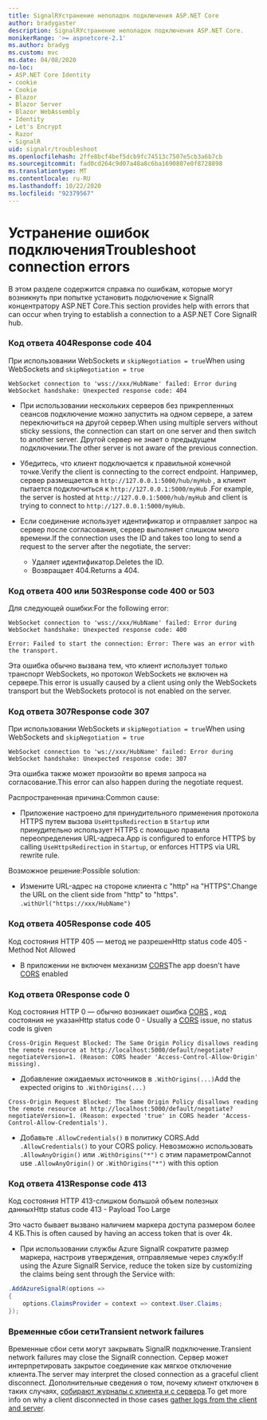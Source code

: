```yaml
---
title: SignalRУстранение неполадок подключения ASP.NET Core
author: bradygaster
description: SignalRУстранение неполадок подключения ASP.NET Core.
monikerRange: '>= aspnetcore-2.1'
ms.author: bradyg
ms.custom: mvc
ms.date: 04/08/2020
no-loc:
- ASP.NET Core Identity
- cookie
- Cookie
- Blazor
- Blazor Server
- Blazor WebAssembly
- Identity
- Let's Encrypt
- Razor
- SignalR
uid: signalr/troubleshoot
ms.openlocfilehash: 2ffe8bcf4bef5dcb9fc74513c7507e5cb3a6b7cb
ms.sourcegitcommit: fad0cd264c9d07a48a8c6ba1690807e0f8728898
ms.translationtype: MT
ms.contentlocale: ru-RU
ms.lasthandoff: 10/22/2020
ms.locfileid: "92379567"
---
```

# <a name="troubleshoot-connection-errors"></a><span data-ttu-id="18350-103">Устранение ошибок подключения</span><span class="sxs-lookup"><span data-stu-id="18350-103">Troubleshoot connection errors</span></span>

<span data-ttu-id="18350-104">В этом разделе содержится справка по ошибкам, которые могут возникнуть при попытке установить подключение к SignalR концентратору ASP.NET Core.</span><span class="sxs-lookup"><span data-stu-id="18350-104">This section provides help with errors that can occur when trying to establish a connection to a ASP.NET Core SignalR hub.</span></span>

### <a name="response-code-404"></a><span data-ttu-id="18350-105">Код ответа 404</span><span class="sxs-lookup"><span data-stu-id="18350-105">Response code 404</span></span>

<span data-ttu-id="18350-106">При использовании WebSockets и `skipNegotiation = true`</span><span class="sxs-lookup"><span data-stu-id="18350-106">When using WebSockets and `skipNegotiation = true`</span></span>
```log
WebSocket connection to 'wss://xxx/HubName' failed: Error during WebSocket handshake: Unexpected response code: 404
```

* <span data-ttu-id="18350-107">При использовании нескольких серверов без прикрепленных сеансов подключение можно запустить на одном сервере, а затем переключиться на другой сервер.</span><span class="sxs-lookup"><span data-stu-id="18350-107">When using multiple servers without sticky sessions, the connection can start on one server and then switch to another server.</span></span> <span data-ttu-id="18350-108">Другой сервер не знает о предыдущем подключении.</span><span class="sxs-lookup"><span data-stu-id="18350-108">The other server is not aware of the previous connection.</span></span>
* <span data-ttu-id="18350-109">Убедитесь, что клиент подключается к правильной конечной точке.</span><span class="sxs-lookup"><span data-stu-id="18350-109">Verify the client is connecting to the correct endpoint.</span></span> <span data-ttu-id="18350-110">Например, сервер размещается в `http://127.0.0.1:5000/hub/myHub` , а клиент пытается подключиться к `http://127.0.0.1:5000/myHub` .</span><span class="sxs-lookup"><span data-stu-id="18350-110">For example, the server is hosted at `http://127.0.0.1:5000/hub/myHub` and client is trying to connect to `http://127.0.0.1:5000/myHub`.</span></span>
* <span data-ttu-id="18350-111">Если соединение использует идентификатор и отправляет запрос на сервер после согласования, сервер выполняет слишком много времени.</span><span class="sxs-lookup"><span data-stu-id="18350-111">If the connection uses the ID and takes too long to send a request to the server after the negotiate, the server:</span></span>

  * <span data-ttu-id="18350-112">Удаляет идентификатор.</span><span class="sxs-lookup"><span data-stu-id="18350-112">Deletes the ID.</span></span>
  * <span data-ttu-id="18350-113">Возвращает 404.</span><span class="sxs-lookup"><span data-stu-id="18350-113">Returns a 404.</span></span>

### <a name="response-code-400-or-503"></a><span data-ttu-id="18350-114">Код ответа 400 или 503</span><span class="sxs-lookup"><span data-stu-id="18350-114">Response code 400 or 503</span></span>

<span data-ttu-id="18350-115">Для следующей ошибки:</span><span class="sxs-lookup"><span data-stu-id="18350-115">For the following error:</span></span>

```log
WebSocket connection to 'wss://xxx/HubName' failed: Error during WebSocket handshake: Unexpected response code: 400

Error: Failed to start the connection: Error: There was an error with the transport.
```

<span data-ttu-id="18350-116">Эта ошибка обычно вызвана тем, что клиент использует только транспорт WebSockets, но протокол WebSockets не включен на сервере.</span><span class="sxs-lookup"><span data-stu-id="18350-116">This error is usually caused by a client using only the WebSockets transport but the WebSockets protocol is not enabled on the server.</span></span>

### <a name="response-code-307"></a><span data-ttu-id="18350-117">Код ответа 307</span><span class="sxs-lookup"><span data-stu-id="18350-117">Response code 307</span></span>

<span data-ttu-id="18350-118">При использовании WebSockets и `skipNegotiation = true`</span><span class="sxs-lookup"><span data-stu-id="18350-118">When using WebSockets and `skipNegotiation = true`</span></span>
```log
WebSocket connection to 'ws://xxx/HubName' failed: Error during WebSocket handshake: Unexpected response code: 307
```

<span data-ttu-id="18350-119">Эта ошибка также может произойти во время запроса на согласование.</span><span class="sxs-lookup"><span data-stu-id="18350-119">This error can also happen during the negotiate request.</span></span>

<span data-ttu-id="18350-120">Распространенная причина:</span><span class="sxs-lookup"><span data-stu-id="18350-120">Common cause:</span></span>
* <span data-ttu-id="18350-121">Приложение настроено для принудительного применения протокола HTTPS путем вызова `UseHttpsRedirection` в `Startup` или принудительно использует HTTPS с помощью правила переопределения URL-адреса.</span><span class="sxs-lookup"><span data-stu-id="18350-121">App is configured to enforce HTTPS by calling `UseHttpsRedirection` in `Startup`, or enforces HTTPS via URL rewrite rule.</span></span>

<span data-ttu-id="18350-122">Возможное решение:</span><span class="sxs-lookup"><span data-stu-id="18350-122">Possible solution:</span></span>
* <span data-ttu-id="18350-123">Измените URL-адрес на стороне клиента с "http" на "HTTPS".</span><span class="sxs-lookup"><span data-stu-id="18350-123">Change the URL on the client side from "http" to "https".</span></span> `.withUrl("https://xxx/HubName")`

### <a name="response-code-405"></a><span data-ttu-id="18350-124">Код ответа 405</span><span class="sxs-lookup"><span data-stu-id="18350-124">Response code 405</span></span>

<span data-ttu-id="18350-125">Код состояния HTTP 405 — метод не разрешен</span><span class="sxs-lookup"><span data-stu-id="18350-125">Http status code 405 - Method Not Allowed</span></span>

* <span data-ttu-id="18350-126">В приложении не включен механизм [CORS](xref:signalr/security#cross-origin-resource-sharing)</span><span class="sxs-lookup"><span data-stu-id="18350-126">The app doesn't have [CORS](xref:signalr/security#cross-origin-resource-sharing) enabled</span></span>

### <a name="response-code-0"></a><span data-ttu-id="18350-127">Код ответа 0</span><span class="sxs-lookup"><span data-stu-id="18350-127">Response code 0</span></span>

<span data-ttu-id="18350-128">Код состояния HTTP 0 — обычно возникает ошибка [CORS](xref:signalr/security#cross-origin-resource-sharing) , код состояния не указан</span><span class="sxs-lookup"><span data-stu-id="18350-128">Http status code 0 - Usually a [CORS](xref:signalr/security#cross-origin-resource-sharing) issue, no status code is given</span></span>

```log
Cross-Origin Request Blocked: The Same Origin Policy disallows reading the remote resource at http://localhost:5000/default/negotiate?negotiateVersion=1. (Reason: CORS header 'Access-Control-Allow-Origin' missing).
```

* <span data-ttu-id="18350-129">Добавление ожидаемых источников в `.WithOrigins(...)`</span><span class="sxs-lookup"><span data-stu-id="18350-129">Add the expected origins to `.WithOrigins(...)`</span></span>

```log
Cross-Origin Request Blocked: The Same Origin Policy disallows reading the remote resource at http://localhost:5000/default/negotiate?negotiateVersion=1. (Reason: expected 'true' in CORS header 'Access-Control-Allow-Credentials').
```

* <span data-ttu-id="18350-130">Добавьте `.AllowCredentials()` в политику CORS.</span><span class="sxs-lookup"><span data-stu-id="18350-130">Add `.AllowCredentials()` to your CORS policy.</span></span> <span data-ttu-id="18350-131">Невозможно использовать `.AllowAnyOrigin()` или `.WithOrigins("*")` с этим параметром</span><span class="sxs-lookup"><span data-stu-id="18350-131">Cannot use `.AllowAnyOrigin()` or `.WithOrigins("*")` with this option</span></span>

### <a name="response-code-413"></a><span data-ttu-id="18350-132">Код ответа 413</span><span class="sxs-lookup"><span data-stu-id="18350-132">Response code 413</span></span>

<span data-ttu-id="18350-133">Код состояния HTTP 413-слишком большой объем полезных данных</span><span class="sxs-lookup"><span data-stu-id="18350-133">Http status code 413 - Payload Too Large</span></span>

<span data-ttu-id="18350-134">Это часто бывает вызвано наличием маркера доступа размером более 4 КБ.</span><span class="sxs-lookup"><span data-stu-id="18350-134">This is often caused by having an access token that is over 4k.</span></span>

* <span data-ttu-id="18350-135">При использовании службы Azure SignalR сократите размер маркера, настроив утверждения, отправляемые через службу:</span><span class="sxs-lookup"><span data-stu-id="18350-135">If using the Azure SignalR Service, reduce the token size by customizing the claims being sent through the Service with:</span></span>
```csharp
.AddAzureSignalR(options =>
{
    options.ClaimsProvider = context => context.User.Claims;
});
```

### <a name="transient-network-failures"></a><span data-ttu-id="18350-136">Временные сбои сети</span><span class="sxs-lookup"><span data-stu-id="18350-136">Transient network failures</span></span>

<span data-ttu-id="18350-137">Временные сбои сети могут закрывать SignalR подключение.</span><span class="sxs-lookup"><span data-stu-id="18350-137">Transient network failures may close the SignalR connection.</span></span> <span data-ttu-id="18350-138">Сервер может интерпретировать закрытое соединение как мягкое отключение клиента.</span><span class="sxs-lookup"><span data-stu-id="18350-138">The server may interpret the closed connection as a graceful client disconnect.</span></span> <span data-ttu-id="18350-139">Дополнительные сведения о том, почему клиент отключен в таких случаях, [собирают журналы с клиента и с сервера](xref:signalr/diagnostics).</span><span class="sxs-lookup"><span data-stu-id="18350-139">To get more info on why a client disconnected in those cases [gather logs from the client and server](xref:signalr/diagnostics).</span></span>